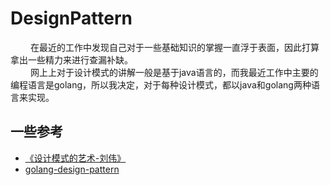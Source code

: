 
# DesignPattern

&emsp;&emsp; 在最近的工作中发现自己对于一些基础知识的掌握一直浮于表面，因此打算拿出一些精力来进行查漏补缺。  
&emsp;&emsp; 网上上对于设计模式的讲解一般是基于java语言的，而我最近工作中主要的编程语言是golang，所以我决定，对于每种设计模式，都以java和golang两种语言来实现。

## 一些参考

- [《设计模式的艺术-刘伟》](https://blog.csdn.net/LoveLion/article/details/17517213)
- [golang-design-pattern](https://github.com/senghoo/golang-design-pattern)